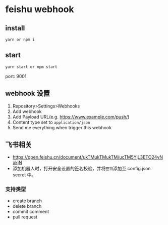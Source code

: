 # feishu webhook

## install

```
yarn or npm i
```

## start

```
yarn start or npm start
```

port: 9001

## webhook 设置

1. Repository>Settings>Webhooks
2. Add webhook
3. Add Payload URL(e.g. https://www.example.com/push/)
4. Content type set to ``application/json``
5. Send me everything when trigger this webhook


## 飞书相关

- https://open.feishu.cn/document/ukTMukTMukTM/ucTM5YjL3ETO24yNxkjN
- 添加机器人时，打开安全设置的签名校验，并将``密钥``添加至 config.json secret 中。

### 支持类型
- create branch
- delete branch
- commit comment
- pull request

